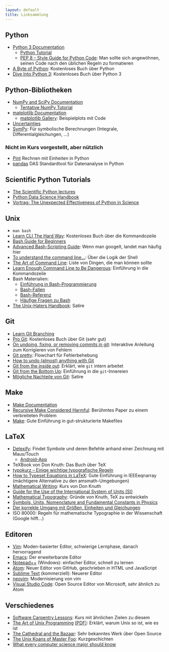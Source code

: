 ```yaml
---
layout: default
title: Linksammlung
---
```


## Python

- [Python 3 Documentation](https://docs.python.org/3/)
    - [Python Tutorial](https://docs.python.org/3/tutorial/index.html)
    - [PEP 8 – Style Guide for Python Code](https://www.python.org/dev/peps/pep-0008/): Man sollte sich angewöhnen, seinen Code nach den üblichen Regeln zu formatieren
- [A Byte of Python](http://www.swaroopch.com/notes/python/): Kostenloses Buch über Python
- [Dive Into Python 3](http://www.diveintopython3.net/): Kostenloses Buch über Python 3

## Python-Bibliotheken

- [NumPy and SciPy Documentation](http://docs.scipy.org/doc/)
    - [Tentative NumPy Tutorial](http://www.scipy.org/Tentative_NumPy_Tutorial)
- [matplotlib Documentation](http://matplotlib.org/contents.html)
    - [matplotlib Gallery](http://matplotlib.org/gallery.html): Beispielplots mit Code
- [Uncertainties](https://pythonhosted.org/uncertainties/)
- [SymPy](http://sympy.org/en/index.html): Für symbolische Berechnungen (Integrale, Differentialgleichungen, …)

### Nicht im Kurs vorgestellt, aber nützlich

- [Pint](https://pypi.python.org/pypi/Pint/) Rechnen mit Einheiten in Python
- [pandas](http://pandas.pydata.org/) DAS Standardtool für Datenanalyse in Python

## Scientific Python Tutorials

- [The Scientific Python lectures](https://github.com/jrjohansson/scientific-python-lectures)
- [Python Data Science Handbook](https://github.com/jakevdp/PythonDataScienceHandbook)
- [Vortrag: The Unexpected Effectiveness of Python in Science](https://www.youtube.com/watch?v=ZyjCqQEUa8o&t=10s)

## Unix

- `man bash`
- [Learn CLI The Hard Way](http://cli.learncodethehardway.org/): Kostenloses Buch über die Kommandozeile
- [Bash Guide for Beginners](http://tldp.org/LDP/Bash-Beginners-Guide/html/index.html)
- [Advanced Bash-Scripting Guide](http://tldp.org/LDP/abs/html/index.html): Wenn man googelt, landet man häufig hier
- [To understand the command line…](http://geekblog.oneandoneis2.org/index.php/2012/09/30/to-understand-the-command-line): Über die Logik der Shell
- [The Art of Command Line](https://github.com/jlevy/the-art-of-command-line): Liste von Dingen, die man können sollte
- [Learn Enough Command Line to Be Dangerous](http://www.learnenough.com/command-line): Einführung in die Kommandozeile
- Bash Materialien:
    - [Einführung in Bash-Programmierung](http://mywiki.wooledge.org/BashGuide)
    - [Bash-Fallen](http://mywiki.wooledge.org/BashPitfalls)
    - [Bash-Referenz](http://mywiki.wooledge.org/BashSheet)
    - [Häufige Fragen zu Bash](http://mywiki.wooledge.org/BashFAQ)
- [The Unix-Haters Handbook](http://richard.esplins.org/static/downloads/unix-haters-handbook.pdf): Satire

## Git

- [Learn Git Branching](http://learngitbranching.js.org/)
- [Pro Git](https://git-scm.com/book/en/v2): Kostenloses Buch über Git (sehr gut)
- [On undoing, fixing, or removing commits in git](https://sethrobertson.github.io/GitFixUm/fixup.html): Interaktive Anleitung zum Korrigieren von Fehlern
- [Git pretty](http://justinhileman.info/article/git-pretty/): Flowchart für Fehlerbehebung
- [How to undo (almost) anything with Git](https://github.com/blog/2019-how-to-undo-almost-anything-with-git)
- [Git from the inside out](https://codewords.recurse.com/issues/two/git-from-the-inside-out): Erklärt, wie `git` intern arbeitet
- [Git from the Bottom Up](https://jwiegley.github.io/git-from-the-bottom-up/): Einführung in die `git`-Innereien
- [Mögliche Nachteile von Git](https://youtu.be/CDeG4S-mJts): Satire

## Make

- [Make Documentation](https://www.gnu.org/software/make/manual/make.html)
- [Recursive Make Considered Harmful](http://citeseerx.ist.psu.edu/viewdoc/download;jsessionid=6C8DF5B6B13CBFD5FCFCD59C2B8703B6?doi=10.1.1.20.2572&rep=rep1&type=pdf): Berühmtes Paper zu einem verbreiteten Problem
- [Make](http://www.ploxiln.net/make.html): Gute Einführung in gut-strukturierte Makefiles

## LaTeX

- [Detexify](https://detexify.kirelabs.org/classify.html): Findet Symbole und deren Befehle anhand einer Zeichnung mit Maus/Touch
  - [Android-App](https://play.google.com/store/apps/details?id=website.marty.detexify)
- TeXBook von Don Knuth: Das Buch über TeX
- [typokurz – Einige wichtige typografische Regeln](http://zvisionwelt.files.wordpress.com/2012/01/typokurz.pdf)
- [How to Typeset Equations in LaTeX](http://moser-isi.ethz.ch/docs/typeset_equations.pdf): Gute Einführung in IEEEeqnarray (mächtigere Alternative zu den amsmath-Umgebungen)
- [Mathematical Writing](http://tex.loria.fr/typographie/mathwriting.pdf): Kurs von Don Knuth
- [Guide for the Use of the International System of Units (SI)](http://physics.nist.gov/cuu/pdf/sp811.pdf)
- [Mathematical Typography](http://www.ams.org/journals/bull/1979-01-02/S0273-0979-1979-14598-1/S0273-0979-1979-14598-1.pdf): Gründe von Knuth, TeX zu entwickeln
- [Symbols, Units, Nomenclature and Fundamental Constants in Physics](http://iupap.org/wp-content/uploads/2014/05/A4.pdf)
- [Der korrekte Umgang mit Größen, Einheiten und Gleichungen](http://karriere.rohde-schwarz.de/fileadmin/customer/downloads/PDF/Der_korrekte_Umgang_mit_Groessen_Einheiten_und_Gleichungen_bro_de_01.pdf)
- ISO 80000: Regeln für mathematische Typographie in der Wissenschaft (Google hilft…)

## Editoren

- [Vim](http://www.vim.org/): Moden-basierter Editor, schwierige Lernphase, danach hervorragend
- [Emacs](https://www.gnu.org/software/emacs/emacs.html): Der erweiterbarste Editor
- [Notepad++](https://notepad-plus-plus.org/) (Windows): einfacher Editor, schnell zu lernen
- [Atom](https://atom.io/): Neuer Editor von GitHub, geschrieben in HTML und JavaScript
- [Sublime Text](http://www.sublimetext.com/3) (kommerziell): Neuerer Editor
- [neovim](http://neovim.io/): Modernisierung von vim
- [Visual Studio Code](https://code.visualstudio.com/): Open Source Editor von Microsoft, sehr ähnlich zu Atom

## Verschiedenes

- [Software Carpentry Lessons](http://software-carpentry.org/lessons.html): Kurs mit ähnlichen Zielen zu diesem
- [The Art of Unix Programming](http://www.catb.org/~esr/writings/taoup/) [(PDF)](http://www.catb.org/esr/writings/taoup/html/graphics/taoup.pdf): Erklärt, warum Unix so ist, wie es ist
- [The Cathedral and the Bazaar](http://www.catb.org/~esr/writings/cathedral-bazaar/cathedral-bazaar/): Sehr bekanntes Werk über Open Source
- [The Unix Koans of Master Foo](http://www.catb.org/~esr/writings/unix-koans/): Kurzgeschichten
- [What every computer science major should know](http://matt.might.net/articles/what-cs-majors-should-know/)
